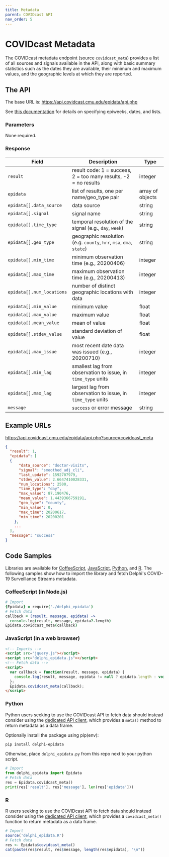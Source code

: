 ```yaml
---
title: Metadata
parent: COVIDcast API
nav_order: 5
---
```


# COVIDcast Metadata

The COVIDcast metadata endpoint (source `covidcast_meta`) provides a list of all
sources and signals available in the API, along with basic summary statistics
such as the dates they are available, their minimum and maximum values, and the
geographic levels at which they are reported.

## The API

The base URL is: https://api.covidcast.cmu.edu/epidata/api.php

See [this documentation](README.md) for details on specifying epiweeks, dates, and lists.

### Parameters

None required.

### Response

| Field | Description | Type |
| --- | --- | --- |
| `result` | result code: 1 = success, 2 = too many results, -2 = no results | integer |
| `epidata` | list of results, one per name/geo_type pair | array of objects |
| `epidata[].data_source` | data source | string |
| `epidata[].signal` | signal name | string |
| `epidata[].time_type` | temporal resolution of the signal (e.g., `day`, `week`) | string |
| `epidata[].geo_type` | geographic resolution (e.g. `county`, `hrr`, `msa`, `dma`, `state`) | string |
| `epidata[].min_time` | minimum observation time (e.g., 20200406) | integer |
| `epidata[].max_time` | maximum observation time (e.g., 20200413) | integer |
| `epidata[].num_locations` | number of distinct geographic locations with data | integer |
| `epidata[].min_value` | minimum value | float |
| `epidata[].max_value` | maximum value | float |
| `epidata[].mean_value` | mean of value | float |
| `epidata[].stdev_value` | standard deviation of value | float |
| `epidata[].max_issue` | most recent date data was issued (e.g., 20200710) | integer |
| `epidata[].min_lag` | smallest lag from observation to issue, in `time_type` units | integer |
| `epidata[].max_lag` | largest lag from observation to issue, in `time_type` units | integer |
| `message` | `success` or error message | string |

## Example URLs

https://api.covidcast.cmu.edu/epidata/api.php?source=covidcast_meta

```json
{
  "result": 1,
  "epidata": [
  {
      "data_source": "doctor-visits",
      "signal": "smoothed_adj_cli",
      "last_update": 1592707979,
      "stdev_value": 2.6647410028331,
      "num_locations": 2500,
      "time_type": "day",
      "max_value": 87.190476,
      "mean_value": 1.4439366759191,
      "geo_type": "county",
      "min_value": 0,
      "max_time": 20200617,
      "min_time": 20200201
    },
    ...
  ],
  "message": "success"
}
```

## Code Samples

Libraries are available for [CoffeeScript](../../src/client/delphi_epidata.coffee), [JavaScript](../../src/client/delphi_epidata.js), [Python](../../src/client/delphi_epidata.py), and [R](../../src/client/delphi_epidata.R).
The following samples show how to import the library and fetch Delphi's COVID-19 Surveillance Streams metadata.

### CoffeeScript (in Node.js)

````coffeescript
# Import
{Epidata} = require('./delphi_epidata')
# Fetch data
callback = (result, message, epidata) ->
  console.log(result, message, epidata?.length)
Epidata.covidcast_meta(callback)
````

### JavaScript (in a web browser)

````html
<!-- Imports -->
<script src="jquery.js"></script>
<script src="delphi_epidata.js"></script>
<!-- Fetch data -->
<script>
  var callback = function(result, message, epidata) {
    console.log(result, message, epidata != null ? epidata.length : void 0);
  };
  Epidata.covidcast_meta(callback);
</script>
````

### Python

Python users seeking to use the COVIDcast API to fetch data should instead
consider using the [dedicated API client](covidcast_clients.md), which provides
a `meta()` method to return metadata as a data frame.

Optionally install the package using pip(env):
````bash
pip install delphi-epidata
````

Otherwise, place `delphi_epidata.py` from this repo next to your python script.

````python
# Import
from delphi_epidata import Epidata
# Fetch data
res = Epidata.covidcast_meta()
print(res['result'], res['message'], len(res['epidata']))
````

### R

R users seeking to use the COVIDcast API to fetch data should instead consider
using the [dedicated API client](covidcast_clients.md), which provides a
`covidcast_meta()` function to return metadata as a data frame.

````R
# Import
source('delphi_epidata.R')
# Fetch data
res <- Epidata$covidcast_meta()
cat(paste(res$result, res$message, length(res$epidata), "\n"))
````
